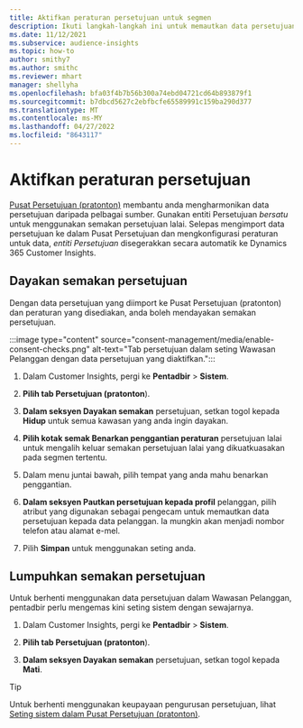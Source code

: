 ```yaml
---
title: Aktifkan peraturan persetujuan untuk segmen
description: Ikuti langkah-langkah ini untuk memautkan data persetujuan dan mengaktifkan semakan persetujuan dalam Dynamics 365 Customer Insights. Pentadbir juga boleh menyahdayakan semakan persetujuan.
ms.date: 11/12/2021
ms.subservice: audience-insights
ms.topic: how-to
author: smithy7
ms.author: smithc
ms.reviewer: mhart
manager: shellyha
ms.openlocfilehash: bfa03f4b7b56b300a74ebd04721cd64b893879f1
ms.sourcegitcommit: b7dbcd5627c2ebfbcfe65589991c159ba290d377
ms.translationtype: MT
ms.contentlocale: ms-MY
ms.lasthandoff: 04/27/2022
ms.locfileid: "8643117"
---
```

# <a name="activate-consent-rules"></a>Aktifkan peraturan persetujuan

[Pusat Persetujuan (pratonton)](consent-management/overview.md) membantu anda mengharmonikan data persetujuan daripada pelbagai sumber. Gunakan entiti Persetujuan *bersatu* untuk menggunakan semakan persetujuan lalai. Selepas mengimport data persetujuan ke dalam Pusat Persetujuan dan mengkonfigurasi peraturan untuk data, *entiti Persetujuan* disegerakkan secara automatik ke Dynamics 365 Customer Insights.

## <a name="enable-consent-checks"></a>Dayakan semakan persetujuan

Dengan data persetujuan yang diimport ke Pusat Persetujuan (pratonton) dan peraturan yang disediakan, anda boleh mendayakan semakan persetujuan. 

:::image type="content" source="consent-management/media/enable-consent-checks.png" alt-text="Tab persetujuan dalam seting Wawasan Pelanggan dengan data persetujuan yang diaktifkan.":::

1. Dalam Customer Insights, pergi ke **Pentadbir** > **Sistem**.

1. **Pilih tab Persetujuan (pratonton**).

1. **Dalam seksyen Dayakan semakan** persetujuan, setkan togol kepada **Hidup** untuk semua kawasan yang anda ingin dayakan.

1. **Pilih kotak semak Benarkan penggantian peraturan** persetujuan lalai untuk mengalih keluar semakan persetujuan lalai yang dikuatkuasakan pada segmen tertentu. 

1. Dalam menu juntai bawah, pilih tempat yang anda mahu benarkan penggantian.     

1. **Dalam seksyen Pautkan persetujuan kepada profil** pelanggan, pilih atribut yang digunakan sebagai pengecam untuk memautkan data persetujuan kepada data pelanggan. Ia mungkin akan menjadi nombor telefon atau alamat e-mel. 

1. Pilih **Simpan** untuk menggunakan seting anda.

## <a name="disable-consent-checks"></a>Lumpuhkan semakan persetujuan

Untuk berhenti menggunakan data persetujuan dalam Wawasan Pelanggan, pentadbir perlu mengemas kini seting sistem dengan sewajarnya.

1. Dalam Customer Insights, pergi ke **Pentadbir** > **Sistem**.

1. **Pilih tab Persetujuan (pratonton**).

1. **Dalam seksyen Dayakan semakan** persetujuan, setkan togol kepada **Mati**.

> [!TIP]
> Untuk berhenti menggunakan keupayaan pengurusan persetujuan, lihat [Seting sistem dalam Pusat Persetujuan (pratonton)](consent-management/system-settings.md).
